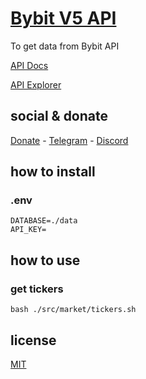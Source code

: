 # [Bybit V5 API](https://bybit-exchange.github.io/docs/v5/intro)

To get data from Bybit API

[API Docs](https://bybit-exchange.github.io/docs/v5/intro)

[API Explorer](https://bybit-exchange.github.io/docs/api-explorer/v5/category)

## social & donate

[Donate](https://link.mercadopago.com.br/brtmvdl) - [Telegram](https://t.me/+KRmg5MlqgMk0MTg5) - [Discord](https://discord.gg/VUJWb4Yk)

## how to install

### .env

```
DATABASE=./data
API_KEY=

```

## how to use

### get tickers

```
bash ./src/market/tickers.sh 
```

## license

[MIT](./LICENSE)
